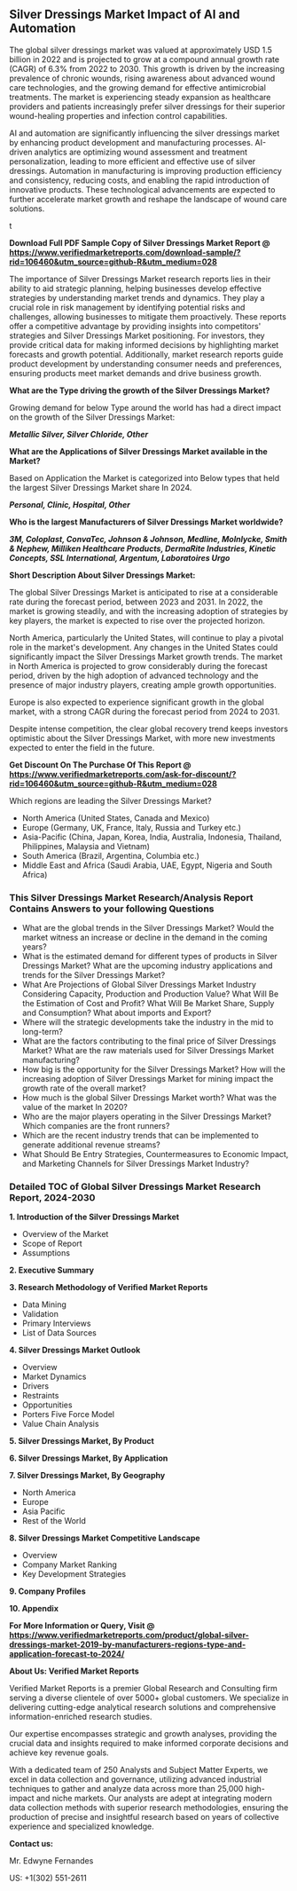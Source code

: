 <h2>Silver Dressings Market Impact of AI and Automation</h2><p>The global silver dressings market was valued at approximately USD 1.5 billion in 2022 and is projected to grow at a compound annual growth rate (CAGR) of 6.3% from 2022 to 2030. This growth is driven by the increasing prevalence of chronic wounds, rising awareness about advanced wound care technologies, and the growing demand for effective antimicrobial treatments. The market is experiencing steady expansion as healthcare providers and patients increasingly prefer silver dressings for their superior wound-healing properties and infection control capabilities.</p><p>AI and automation are significantly influencing the silver dressings market by enhancing product development and manufacturing processes. AI-driven analytics are optimizing wound assessment and treatment personalization, leading to more efficient and effective use of silver dressings. Automation in manufacturing is improving production efficiency and consistency, reducing costs, and enabling the rapid introduction of innovative products. These technological advancements are expected to further accelerate market growth and reshape the landscape of wound care solutions.</p>t</p><p id="" class=""><strong>Download Full PDF Sample Copy of Silver Dressings Market Report @ <a href="https://www.verifiedmarketreports.com/download-sample/?rid=106460&utm_source=github-R&utm_medium=028" target="_blank">https://www.verifiedmarketreports.com/download-sample/?rid=106460&utm_source=github-R&utm_medium=028</a></strong></p><p>The importance of&nbsp;Silver Dressings Market research reports lies in their ability to aid strategic planning, helping businesses develop effective strategies by understanding market trends and dynamics. They play a crucial role in risk management by identifying potential risks and challenges, allowing businesses to mitigate them proactively. These reports offer a competitive advantage by providing insights into competitors' strategies and Silver Dressings Market positioning. For investors, they provide critical data for making informed decisions by highlighting market forecasts and growth potential. Additionally, market research reports guide product development by understanding consumer needs and preferences, ensuring products meet market demands and drive business growth.</p><p><strong>What are the&nbsp;Type driving the growth of the Silver Dressings Market?</strong></p><p id="" class="">Growing demand for below Type around the world has had a direct impact on the growth of the Silver Dressings Market:</p><em><strong>Metallic Silver, Silver Chloride, Other</strong></em></p><strong>What are the&nbsp;Applications&nbsp;of Silver Dressings Market available in the Market?</strong></p><p id="" class="">Based on Application the Market is categorized into Below types that held the largest Silver Dressings Market share In 2024.</p><em><strong>Personal, Clinic, Hospital, Other</strong></em></p><strong>Who is the largest Manufacturers of Silver Dressings Market worldwide?</strong></p><p><em><strong>3M, Coloplast, ConvaTec, Johnson & Johnson, Medline, Molnlycke, Smith & Nephew, Milliken Healthcare Products, DermaRite Industries, Kinetic Concepts, SSL International, Argentum, Laboratoires Urgo</strong></em></p><p id="" class=""><strong>Short Description About Silver Dressings Market:</strong></p><p>The global Silver Dressings Market is anticipated to rise at a considerable rate during the forecast period, between 2023 and 2031. In 2022, the market is growing steadily, and with the increasing adoption of strategies by key players, the market is expected to rise over the projected horizon.</p><p>North America, particularly the United States, will continue to play a pivotal role in the market's development. Any changes in the United States could significantly impact the Silver Dressings Market growth trends. The market in North America is projected to grow considerably during the forecast period, driven by the high adoption of advanced technology and the presence of major industry players, creating ample growth opportunities.</p><p>Europe is also expected to experience significant growth in the global market, with a strong CAGR during the forecast period from 2024 to 2031.</p><p>Despite intense competition, the clear global recovery trend keeps investors optimistic about the Silver Dressings Market, with more new investments expected to enter the field in the future.</p><p id="" class=""><strong>Get Discount On The Purchase Of This Report @ <a href="https://www.verifiedmarketreports.com/ask-for-discount/?rid=106460&utm_source=github-R&utm_medium=028" target="_blank">https://www.verifiedmarketreports.com/ask-for-discount/?rid=106460&utm_source=github-R&utm_medium=028</a></strong></p>Which regions are leading the Silver Dressings Market?</p><ul><li>North America (United States, Canada and Mexico)</li><li>Europe (Germany, UK, France, Italy, Russia and Turkey etc.)</li><li>Asia-Pacific (China, Japan, Korea, India, Australia, Indonesia, Thailand, Philippines, Malaysia and Vietnam)</li><li>South America (Brazil, Argentina, Columbia etc.)</li><li>Middle East and Africa (Saudi Arabia, UAE, Egypt, Nigeria and South Africa)</li></ul><h3 id="" class="">This Silver Dressings Market Research/Analysis Report Contains Answers to your following Questions</h3><ul><li>What are the global trends in the Silver Dressings Market? Would the market witness an increase or decline in the demand in the coming years?</li><li>What is the estimated demand for different types of products in Silver Dressings Market? What are the upcoming industry applications and trends for the Silver Dressings Market?</li><li>What Are Projections of Global Silver Dressings Market Industry Considering Capacity, Production and Production Value? What Will Be the Estimation of Cost and Profit? What Will Be Market Share, Supply and Consumption? What about imports and Export?</li><li>Where will the strategic developments take the industry in the mid to long-term?</li><li>What are the factors contributing to the final price of Silver Dressings Market? What are the raw materials used for Silver Dressings Market manufacturing?</li><li>How big is the opportunity for the Silver Dressings Market? How will the increasing adoption of Silver Dressings Market for mining impact the growth rate of the overall market?</li><li>How much is the global Silver Dressings Market worth? What was the value of the market In 2020?</li><li>Who are the major players operating in the Silver Dressings Market? Which companies are the front runners?</li><li>Which are the recent industry trends that can be implemented to generate additional revenue streams?</li><li>What Should Be Entry Strategies, Countermeasures to Economic Impact, and Marketing Channels for Silver Dressings Market Industry?</li></ul><h3 id="" class="">Detailed TOC of Global Silver Dressings Market Research Report, 2024-2030</h3><p id="" class=""><strong>1. Introduction of the Silver Dressings Market</strong></p><ul><li>Overview of the Market</li><li>Scope of Report</li><li>Assumptions</li></ul><p id="" class=""><strong>2. Executive Summary</strong></p><p id="" class=""><strong>3. Research Methodology of Verified Market Reports</strong></p><ul><li>Data Mining</li><li>Validation</li><li>Primary Interviews</li><li>List of Data Sources</li></ul><p id="" class=""><strong>4. Silver Dressings Market Outlook</strong></p><ul><li>Overview</li><li>Market Dynamics</li><li>Drivers</li><li>Restraints</li><li>Opportunities</li><li>Porters Five Force Model</li><li>Value Chain Analysis</li></ul><p id="" class=""><strong>5. Silver Dressings Market, By Product</strong></p><p id="" class=""><strong>6. Silver Dressings Market, By Application</strong></p><p id="" class=""><strong>7. Silver Dressings Market, By Geography</strong></p><ul><li>North America</li><li>Europe</li><li>Asia Pacific</li><li>Rest of the World</li></ul><p id="" class=""><strong>8. Silver Dressings Market Competitive Landscape</strong></p><ul><li>Overview</li><li>Company Market Ranking</li><li>Key Development Strategies</li></ul><p id="" class=""><strong>9. Company Profiles</strong></p><p id="" class=""><strong>10. Appendix</strong></p><p id="" class=""><strong>For More Information or Query, Visit @ <a href="https://www.verifiedmarketreports.com/product/global-silver-dressings-market-2019-by-manufacturers-regions-type-and-application-forecast-to-2024/" target="_blank">https://www.verifiedmarketreports.com/product/global-silver-dressings-market-2019-by-manufacturers-regions-type-and-application-forecast-to-2024/</a></strong></p><p id="" class=""><strong>About Us: Verified Market Reports</strong></p><p id="" class="">Verified Market Reports is a premier Global Research and Consulting firm serving a diverse clientele of over 5000+ global customers. We specialize in delivering cutting-edge analytical research solutions and comprehensive information-enriched research studies.</p><p id="" class="">Our expertise encompasses strategic and growth analyses, providing the crucial data and insights required to make informed corporate decisions and achieve key revenue goals.</p><p id="" class="">With a dedicated team of 250 Analysts and Subject Matter Experts, we excel in data collection and governance, utilizing advanced industrial techniques to gather and analyze data across more than 25,000 high-impact and niche markets. Our analysts are adept at integrating modern data collection methods with superior research methodologies, ensuring the production of precise and insightful research based on years of collective experience and specialized knowledge.</p><p id="" class=""><strong>Contact us:</strong></p><p id="" class="">Mr. Edwyne Fernandes</p><p id="" class="">US: +1(302) 551-2611</p>